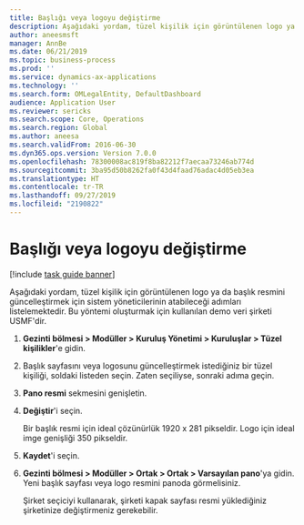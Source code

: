 ```yaml
---
title: Başlığı veya logoyu değiştirme
description: Aşağıdaki yordam, tüzel kişilik için görüntülenen logo ya da başlık resmini güncelleştirmek için sistem yöneticilerinin atabileceği adımları listelemektedir.
author: aneesmsft
manager: AnnBe
ms.date: 06/21/2019
ms.topic: business-process
ms.prod: ''
ms.service: dynamics-ax-applications
ms.technology: ''
ms.search.form: OMLegalEntity, DefaultDashboard
audience: Application User
ms.reviewer: sericks
ms.search.scope: Core, Operations
ms.search.region: Global
ms.author: aneesa
ms.search.validFrom: 2016-06-30
ms.dyn365.ops.version: Version 7.0.0
ms.openlocfilehash: 78300008ac819f8ba82212f7aecaa73246ab774d
ms.sourcegitcommit: 3ba95d50b8262fa0f43d4faad76adac4d05eb3ea
ms.translationtype: HT
ms.contentlocale: tr-TR
ms.lasthandoff: 09/27/2019
ms.locfileid: "2190822"
---
```

# <a name="change-the-banner-or-logo"></a>Başlığı veya logoyu değiştirme

[!include [task guide banner](../../includes/task-guide-banner.md)]

Aşağıdaki yordam, tüzel kişilik için görüntülenen logo ya da başlık resmini güncelleştirmek için sistem yöneticilerinin atabileceği adımları listelemektedir. Bu yöntemi oluşturmak için kullanılan demo veri şirketi USMF'dir.

1. **Gezinti bölmesi > Modüller > Kuruluş Yönetimi > Kuruluşlar > Tüzel kişilikler**'e gidin.
2. Başlık sayfasını veya logosunu güncelleştirmek istediğiniz bir tüzel kişiliği, soldaki listeden seçin. Zaten seçiliyse, sonraki adıma geçin.
3. **Pano resmi** sekmesini genişletin.
4. **Değiştir**'i seçin.
    
    Bir başlık resmi için ideal çözünürlük 1920 x 281 pikseldir. Logo için ideal imge genişliği 350 pikseldir.
    
5. **Kaydet**'i seçin.
6. **Gezinti bölmesi > Modüller > Ortak > Ortak > Varsayılan pano**'ya gidin. Yeni başlık sayfası veya logo resmini panoda görmelisiniz.  
    
    Şirket seçiciyi kullanarak, şirketi kapak sayfası resmi yüklediğiniz şirketinize değiştirmeniz gerekebilir.  
